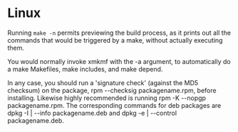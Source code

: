 # Linux
Running `make -n` permits previewing the build process, as it prints out all the
commands that would be triggered by a make, without actually executing them. 

You would normally invoke xmkmf with the -a argument, to automatically do a make
Makefiles, make includes, and make depend.

In any case, you should run a 'signature check' (against the MD5 checksum) on
the package, rpm --checksig packagename.rpm, before installing. Likewise highly
recommended is running rpm -K --nopgp packagename.rpm. The corresponding
commands for deb packages are dpkg -I | --info packagename.deb and dpkg -e |
--control packagename.deb. 
